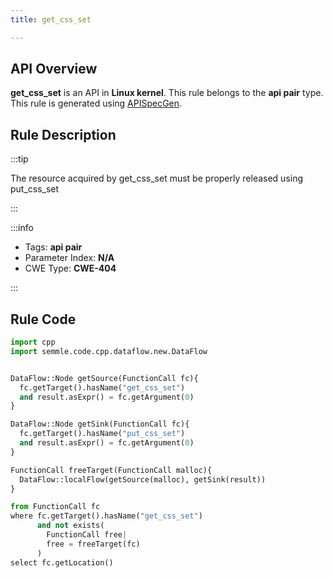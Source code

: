 ```yaml
---
title: get_css_set

---
```



## API Overview
**get_css_set** is an API in **Linux kernel**. This rule belongs to the **api pair** type. This rule is generated using [APISpecGen](../../tools/APISpecGen).
## Rule Description

:::tip

The resource acquired by get_css_set must be properly released using put_css_set

:::

:::info

- Tags: **api pair**
- Parameter Index: **N/A**
- CWE Type: **CWE-404**

:::

## Rule Code
```python
import cpp
import semmle.code.cpp.dataflow.new.DataFlow


DataFlow::Node getSource(FunctionCall fc){
  fc.getTarget().hasName("get_css_set")
  and result.asExpr() = fc.getArgument(0)
}

DataFlow::Node getSink(FunctionCall fc){
  fc.getTarget().hasName("put_css_set")
  and result.asExpr() = fc.getArgument(0)
}

FunctionCall freeTarget(FunctionCall malloc){
  DataFlow::localFlow(getSource(malloc), getSink(result))
}

from FunctionCall fc
where fc.getTarget().hasName("get_css_set")
      and not exists(
        FunctionCall free| 
        free = freeTarget(fc)
      )
select fc.getLocation()

    
```